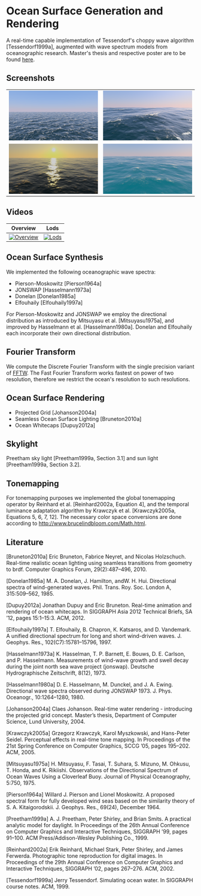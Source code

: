 # Ocean Surface Generation and Rendering
A real-time capable implementation of Tessendorf's choppy wave algorithm [Tessendorf1999a], augmented with wave spectrum models from oceanographic research. Master's thesis and respective poster are to be found [here](https://www.cg.tuwien.ac.at/research/publications/2018/GAMPER-2018-OSG/).

## Screenshots

|   |   |
|---|---|
|![alt text](Branches/OpenGL33Core/DATU/figures/21-06-2018_10-44-51_complete.png)|![alt text](Branches/OpenGL33Core/DATU/figures/21-06-2018_12-48-51_complete.png)|
|![alt text](Branches/OpenGL33Core/DATU/figures/28-05-2018_10-56-10_complete.png)|![alt text](Branches/OpenGL33Core/DATU/figures/21-06-2018_15-47-53_complete.png)|

## Videos

| Overview  | Lods |
| ------------- | ------------- |
| [![Overview](https://img.youtube.com/vi/op_NVMRhpL0/0.jpg)](https://www.youtube.com/watch?v=op_NVMRhpL0) | [![Lods](https://img.youtube.com/vi/RiBrIPSPOxo/0.jpg)](https://www.youtube.com/watch?v=RiBrIPSPOxo) |

## Ocean Surface Synthesis
We implemented the following oceanographic wave spectra:
* Pierson-Moskowitz [Pierson1964a]
* JONSWAP [Hasselmann1973a]
* Donelan [Donelan1985a]
* Elfouhaily [Elfouhaily1997a]

For Pierson-Moskowitz and JONSWAP we employ the directional distribution as introduced by Mitsuyasu et al. [Mitsuyasu1975a], and improved by Hasselmann et al. [Hasselmann1980a]. Donelan and Elfouhaily each incorporate their own directional distribution. 

## Fourier Transform
We compute the Discrete Fourier Transform with the single precision variant of [FFTW](http://www.fftw.org). The Fast Fourier Transform works fastest on power of two resolution, therefore we restrict the ocean's resolution to such resolutions.

## Ocean Surface Rendering
* Projected Grid [Johanson2004a]
* Seamless Ocean Surface Lighting [Bruneton2010a]
* Ocean Whitecaps [Dupuy2012a]

## Skylight
Preetham sky light [Preetham1999a, Section 3.1] and sun light [Preetham1999a, Section 3.2].

## Tonemapping
For tonemapping purposes we implemented the global tonemapping operator by Reinhard et al. [Reinhard2002a, Equation 4], and the temporal luminance adaptation algorithm by Krawczyk et al. [Krawczyk2005a, Equations 5, 6, 7, 12]. The necessary color space conversions are done according to http://www.brucelindbloom.com/Math.html.

## Literature
[Bruneton2010a] Eric Bruneton, Fabrice Neyret, and Nicolas Holzschuch. Real-time realistic ocean lighting using seamless transitions from geometry to brdf. Computer Graphics Forum, 29(2):487–496, 2010.

[Donelan1985a] M. A. Donelan, J. Hamilton, andW. H. Hui. Directional spectra of wind-generated waves. Phil. Trans. Roy. Soc. London A, 315:509–562, 1985.

[Dupuy2012a] Jonathan Dupuy and Eric Bruneton. Real-time animation and rendering of ocean whitecaps. In SIGGRAPH Asia 2012 Technical Briefs, SA ’12, pages 15:1–15:3. ACM, 2012.

[Elfouhaily1997a] T. Elfouhaily, B. Chapron, K. Katsaros, and D. Vandemark. A unified directional spectrum for long and short wind-driven waves. J. Geophys. Res., 102(C7):15781–15796, 1997.

[Hasselmann1973a] K. Hasselman, T. P. Barnett, E. Bouws, D. E. Carlson, and P. Hasselmann. Measurements of wind-wave growth and swell decay during the joint north sea wave project (jonswap). Deutsche Hydrographische Zeitschrift, 8(12), 1973.

[Hasselmann1980a] D. E. Hasselmann, M. Dunckel, and J. A. Ewing. Directional wave spectra observed during JONSWAP 1973. J. Phys. Oceanogr., 10:1264–1280, 1980.

[Johanson2004a] Claes Johanson. Real-time water rendering - introducing the projected grid concept. Master’s thesis, Department of Computer Science, Lund University, 2004.

[Krawczyk2005a] Grzegorz Krawczyk, Karol Myszkowski, and Hans-Peter Seidel. Perceptual effects in real-time tone mapping. In Proceedings of the 21st Spring Conference on Computer Graphics, SCCG ’05, pages 195–202. ACM, 2005.

[Mitsuyasu1975a] H. Mitsuyasu, F. Tasai, T. Suhara, S. Mizuno, M. Ohkusu, T. Honda, and K. Rikiishi. Observations of the Directional Spectrum of Ocean Waves Using a Cloverleaf Buoy. Journal of Physical Oceanography, 5:750, 1975.

[Pierson1964a] Willard J. Pierson and Lionel Moskowitz. A proposed spectral form for fully developed wind seas based on the similarity theory of S. A. Kitaigorodskii. J. Geophys. Res., 69(24), December 1964.

[Preetham1999a] A. J. Preetham, Peter Shirley, and Brian Smits. A practical analytic model for daylight. In Proceedings of the 26th Annual Conference on Computer Graphics and Interactive Techniques, SIGGRAPH ’99, pages 91–100. ACM Press/Addison-Wesley Publishing Co., 1999.

[Reinhard2002a] Erik Reinhard, Michael Stark, Peter Shirley, and James Ferwerda. Photographic tone reproduction for digital images. In Proceedings of the 29th Annual Conference on Computer Graphics and Interactive Techniques, SIGGRAPH ’02, pages 267–276. ACM, 2002.

[Tessendorf1999a] Jerry Tessendorf. Simulating ocean water. In SIGGRAPH course notes. ACM, 1999.
